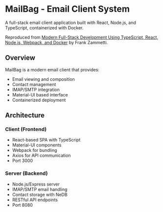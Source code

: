 # MailBag - Email Client System

A full-stack email client application built with React, Node.js, and TypeScript, containerized with Docker.

Reproduced from [Modern Full-Stack Development Using TypeScript, React, Node.js, Webpack, and Docker](https://books.google.com/books?id=XLfZDwAAQBAJ&printsec=frontcover&source=gbs_ge_summary_r&cad=0#v=onepage&q&f=false) by Frank Zammetti.

## Overview

MailBag is a modern email client that provides:

- Email viewing and composition
- Contact management 
- IMAP/SMTP integration
- Material-UI based interface
- Containerized deployment

## Architecture

### Client (Frontend)
- React-based SPA with TypeScript
- Material-UI components
- Webpack for bundling
- Axios for API communication
- Port 3000

### Server (Backend) 
- Node.js/Express server
- IMAP/SMTP email handling
- Contact storage with NeDB
- RESTful API endpoints
- Port 8080
